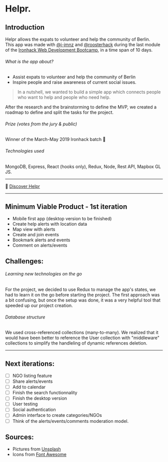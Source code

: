# Helpr.

## Introduction

Helpr allows the expats to volunteer and help the community of Berlin.  
This app was made with [@j-jmnz](https://github.com/j-jmnz) and [@roosterhack](https://github.com/roosterhack) during the last module of the [Ironhack Web Development Bootcamp](https://www.ironhack.com/en), in a time span of 10 days.

###### What is the app about?

- Assist expats to volunteer and help the community of Berlin
- Inspire people and raise awareness of current social issues.

> In a nutshell, we wanted to build a simple app which connects people who want to help and people who need help.

After the research and the brainstorming to define the MVP, we created a roadmap to define and split the tasks for the project.   

###### Prize _(votes from the jury & public)_

Winner of the March-May 2019 Ironhack batch :1st_place_medal:  

###### Technologies used

MongoDB, Express, React (hooks only), Redux, Node, Rest API, Mapbox GL JS.

------

:heart_decoration: [Discover Helpr](https://helpr-app.herokuapp.com/) 

------

## Minimum Viable Product - 1st iteration

- Mobile first app (desktop version to be finished)
- Create help alerts with location data
- Map view with alerts
- Create and join events 
- Bookmark alerts and events
- Comment on alerts/events

## Challenges:

###### Learning new technologies on the go

For the project, we decided to use Redux to manage the app's states, we had to learn it on the go before starting the project. The first approach was a bit confusing, but once the setup was done, it was a very helpful tool that speeded up our project creation. 

###### Database structure

We used cross-referenced collections (many-to-many). We realized that it would have been better to reference the User collection with "middleware" collections to simplify the handleling of dynamic references deletion. 

------

## Next iterations:

- [ ] NGO listing feature
- [ ] Share alerts/events
- [ ] Add to calendar
- [ ] Finish the search functionnality
- [ ] Finish the desktop version
- [ ] User testing
- [ ] Social authentication
- [ ] Admin interface to create categories/NGOs 
- [ ] Think of the alerts/events/comments moderation model.

## Sources:

- Pictures from [Unsplash](https://unsplash.com/)
- Icons from [Font Awesome](https://fontawesome.com/)

